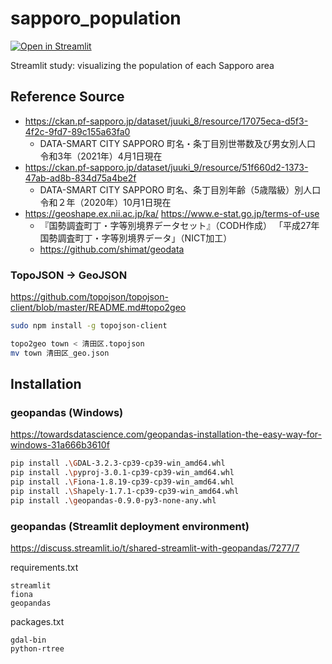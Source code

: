 # sapporo_population
[![Open in Streamlit](https://static.streamlit.io/badges/streamlit_badge_black_white.svg)](https://share.streamlit.io/shimat/sapporo_population/main/main.py)

Streamlit study: visualizing the population of each Sapporo area

## Reference Source

- https://ckan.pf-sapporo.jp/dataset/juuki_8/resource/17075eca-d5f3-4f2c-9fd7-89c155a63fa0
  - DATA-SMART CITY SAPPORO 町名・条丁目別世帯数及び男女別人口 令和3年（2021年）4月1日現在
- https://ckan.pf-sapporo.jp/dataset/juuki_9/resource/51f660d2-1373-47ab-ad8b-834d75a4be2f
  - DATA-SMART CITY SAPPORO 町名、条丁目別年齢（5歳階級）別人口 令和２年（2020年）10月1日現在
- https://geoshape.ex.nii.ac.jp/ka/ https://www.e-stat.go.jp/terms-of-use
  - 『国勢調査町丁・字等別境界データセット』（CODH作成） 「平成27年国勢調査町丁・字等別境界データ」（NICT加工）
  - https://github.com/shimat/geodata

### TopoJSON -> GeoJSON
https://github.com/topojson/topojson-client/blob/master/README.md#topo2geo

```sh
sudo npm install -g topojson-client

topo2geo town < 清田区.topojson
mv town 清田区_geo.json
```

## Installation
### geopandas (Windows)
https://towardsdatascience.com/geopandas-installation-the-easy-way-for-windows-31a666b3610f
```sh
pip install .\GDAL-3.2.3-cp39-cp39-win_amd64.whl
pip install .\pyproj-3.0.1-cp39-cp39-win_amd64.whl
pip install .\Fiona-1.8.19-cp39-cp39-win_amd64.whl
pip install .\Shapely-1.7.1-cp39-cp39-win_amd64.whl
pip install .\geopandas-0.9.0-py3-none-any.whl
```

### geopandas (Streamlit deployment environment)
https://discuss.streamlit.io/t/shared-streamlit-with-geopandas/7277/7

requirements.txt
```
streamlit
fiona
geopandas
```

packages.txt
```
gdal-bin
python-rtree
```

